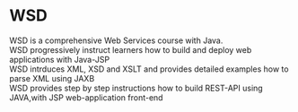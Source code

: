 # WSD
WSD is a comprehensive Web Services course with Java.
<br>
WSD progressively instruct learners how to build and deploy web applications with Java-JSP
<br>
WSD intrduces XML, XSD and XSLT and provides detailed examples how to parse XML using JAXB
<br>
WSD provides step by step instructions how to build REST-API using JAVA,with JSP web-application front-end
<br>
